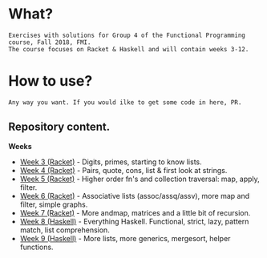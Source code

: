 # What?

    Exercises with solutions for Group 4 of the Functional Programming course, Fall 2018, FMI.
    The course focuses on Racket & Haskell and will contain weeks 3-12.

# How to use?

    Any way you want. If you would ilke to get some code in here, PR.

## Repository content.

**Weeks**

- [Week 3 (Racket)](https://github.com/bbsbb/fmi-fp-2018-group4/tree/master/week-3) - Digits, primes, starting to know lists.
- [Week 4 (Racket)](https://github.com/bbsbb/fmi-fp-2018-group4/tree/master/week-4) - Pairs, quote, cons, list & first look at strings.
- [Week 5 (Racket)](https://github.com/bbsbb/fmi-fp-2018-group4/tree/master/week-5) - Higher order fn's and collection traversal: map, apply, filter.
- [Week 6 (Racket)](https://github.com/bbsbb/fmi-fp-2018-group4/tree/master/week-6) - Associative lists (assoc/assq/assv), more map and filter, simple graphs.
- [Week 7 (Racket)](https://github.com/bbsbb/fmi-fp-2018-group4/tree/master/week-7) - More andmap, matrices and a little bit of recursion.
- [Week 8 (Haskell)](https://github.com/bbsbb/fmi-fp-2018-group4/tree/master/week-8) - Everything Haskell. Functional, strict, lazy, pattern match, list comprehension.
- [Week 9 (Haskell)](https://github.com/bbsbb/fmi-fp-2018-group4/tree/master/week-9) - More lists, more generics, mergesort, helper functions.

